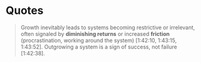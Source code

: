 # Quotes

> Growth inevitably leads to systems becoming restrictive or irrelevant, often signaled by **diminishing returns** or increased **friction** (procrastination, working around the system) [1:42:10, 1:43:15, 1:43:52].
> Outgrowing a system is a sign of success, not failure [1:42:38].

